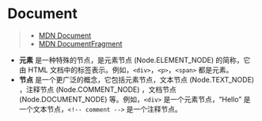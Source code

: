 # Document

> - [MDN Document](https://developer.mozilla.org/zh-CN/docs/Web/API/Document)
> - [MDN DocumentFragment](https://developer.mozilla.org/zh-CN/docs/Web/API/DocumentFragment)

- **元素** 是一种特殊的节点，是元素节点 (Node.ELEMENT_NODE) 的简称，它由 HTML 文档中的标签表示。例如，`<div>`，`<p>`，`<span>` 都是元素。
- **节点** 是一个更广泛的概念，它包括元素节点，文本节点 (Node.TEXT_NODE) ，注释节点 (Node.COMMENT_NODE) ，文档节点 (Node.DOCUMENT_NODE) 等。例如，`<div>` 是一个元素节点，“Hello” 是一个文本节点，`<!-- comment -->` 是一个注释节点。
